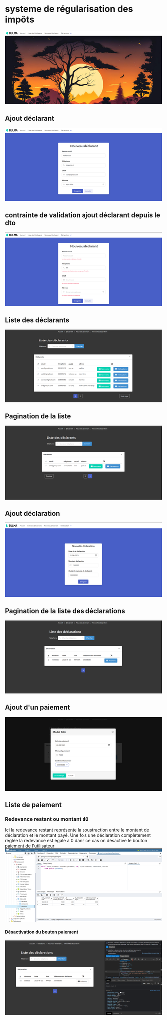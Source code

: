 #   systeme de régularisation des impôts

![img.png](img.png)
## Ajout déclarant
![img_1.png](img_1.png)
##   contrainte de validation ajout déclarant depuis le dto
![img_7.png](img_7.png)
## Liste des déclarants
![img_2.png](img_2.png)
## Pagination de la liste
![img_3.png](img_3.png)
## Ajout déclaration
![img_4.png](img_4.png)
## Pagination de  la liste des déclarations
![img_5.png](img_5.png)
## Ajout d'un  paiement
![img_6.png](img_6.png)
## Liste de paiement
### Redevance restant ou montant dû
Ici la redevance restant représente la soustraction entre le
montant de déclaration et le montant payé.
Une fois une déclaration completement réglée
la redevance est égale à 0 dans ce cas on désactive le bouton paiement de l'utilisateur 
![img_9.png](img_9.png)
#### Désactivation du bouton paiement 
![img_10.png](img_10.png)